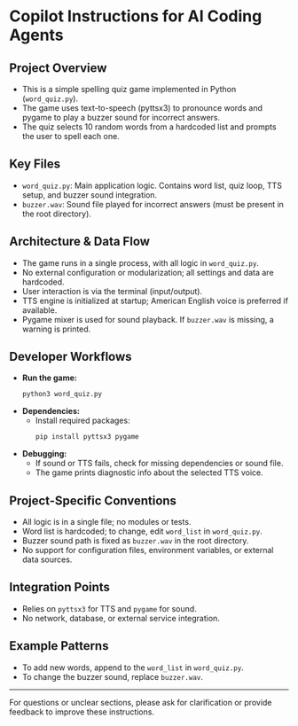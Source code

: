 # Copilot Instructions for AI Coding Agents

## Project Overview
- This is a simple spelling quiz game implemented in Python (`word_quiz.py`).
- The game uses text-to-speech (pyttsx3) to pronounce words and pygame to play a buzzer sound for incorrect answers.
- The quiz selects 10 random words from a hardcoded list and prompts the user to spell each one.

## Key Files
- `word_quiz.py`: Main application logic. Contains word list, quiz loop, TTS setup, and buzzer sound integration.
- `buzzer.wav`: Sound file played for incorrect answers (must be present in the root directory).

## Architecture & Data Flow
- The game runs in a single process, with all logic in `word_quiz.py`.
- No external configuration or modularization; all settings and data are hardcoded.
- User interaction is via the terminal (input/output).
- TTS engine is initialized at startup; American English voice is preferred if available.
- Pygame mixer is used for sound playback. If `buzzer.wav` is missing, a warning is printed.

## Developer Workflows
- **Run the game:**
  ```bash
  python3 word_quiz.py
  ```
- **Dependencies:**
  - Install required packages:
    ```bash
    pip install pyttsx3 pygame
    ```
- **Debugging:**
  - If sound or TTS fails, check for missing dependencies or sound file.
  - The game prints diagnostic info about the selected TTS voice.

## Project-Specific Conventions
- All logic is in a single file; no modules or tests.
- Word list is hardcoded; to change, edit `word_list` in `word_quiz.py`.
- Buzzer sound path is fixed as `buzzer.wav` in the root directory.
- No support for configuration files, environment variables, or external data sources.

## Integration Points
- Relies on `pyttsx3` for TTS and `pygame` for sound.
- No network, database, or external service integration.

## Example Patterns
- To add new words, append to the `word_list` in `word_quiz.py`.
- To change the buzzer sound, replace `buzzer.wav`.

---
For questions or unclear sections, please ask for clarification or provide feedback to improve these instructions.